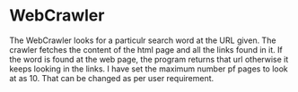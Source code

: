 # WebCrawler

The WebCrawler looks for a particulr search word at the URL given.
The crawler fetches the content of the html page and all the links found in it. If the word is found at the web page, the program returns that url otherwise it keeps looking in the links.
I have set the maximum number pf pages to look at as 10. That can be changed as per user requirement.
